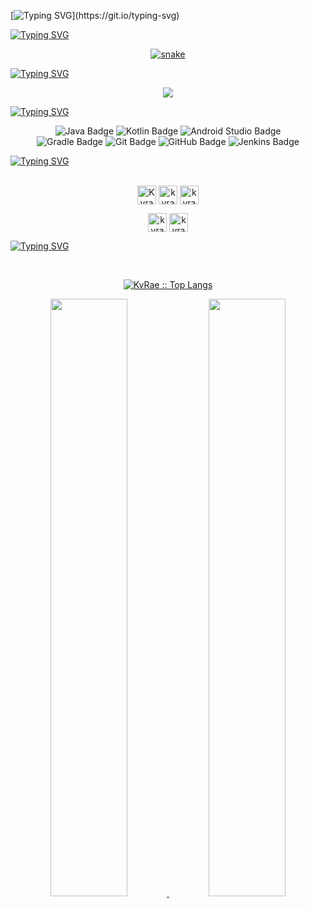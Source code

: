[![Typing SVG](https://readme-typing-svg.herokuapp.com?font=VT323&size=40&color=13FF08&background=847E8700&center=true&vCenter=true&width=1000&lines=Initializing+terminal+...;User%3A+KvRae;Password%3A+********;cd+%2Fhome%2FKvrae%2Fscripts;cat+About.txt;Hello+world!;My+name+is+karam;U+can+call+me+KvRae+on+the+net;I'm+a+Software+Engineering+Student;And+I+have+%2B8+years+learning;about+computers+and+tech+stuff...;U+wana+know+more+right+%3F+;Go+get+me+on+socials+down+below+;see+you+soon+I+gtg+...;Exit.;Closing+terminal...)](https://git.io/typing-svg)

[![Typing SVG](https://readme-typing-svg.herokuapp.com?font=VT323&size=40&color=00F737&center=true&vCenter=true&width=1000&lines=Snake_Eat_Grid)](https://git.io/typing-svg)

<div align="center">
  <a href="http://kvrae.github.io/">
  <img  src="https://user-images.githubusercontent.com/58667227/229009150-66bd68d8-e0c7-49ab-afb0-606d923c3e83.svg"
       alt="snake" /></a>
</div>
  
  [![Typing SVG](https://readme-typing-svg.herokuapp.com?font=VT323&size=40&color=00F737&center=true&vCenter=true&width=1000&lines=Visitors_Counter)](https://git.io/typing-svg)
   <br>
  <p align="center">
  <img  src="https://profile-counter.glitch.me/KvRae/count.svg" />
  </p>

  [![Typing SVG](https://readme-typing-svg.herokuapp.com?font=VT323&size=40&color=00F737&center=true&vCenter=true&width=1000&lines=Languages_And_Tools)](https://git.io/typing-svg)

  <div align="center">

  ![Java Badge](https://img.shields.io/badge/Java-007396?style=for-the-badge&logo=java&logoColor=orange)
  ![Kotlin Badge](https://img.shields.io/badge/Kotlin-0095D5?style=for-the-badge&logo=kotlin&logoColor=white)
  ![Android Studio Badge](https://img.shields.io/badge/Android%20Studio-3DDC84?style=for-the-badge&logo=android-studio&logoColor=white)
  </br>
  ![Gradle Badge](https://img.shields.io/badge/Gradle-02303A?style=for-the-badge&logo=gradle&logoColor=white)
  ![Git Badge](https://img.shields.io/badge/Git-F05032?style=for-the-badge&logo=git&logoColor=white)
  ![GitHub Badge](https://img.shields.io/badge/GitHub-181717?style=for-the-badge&logo=github&logoColor=white)
  ![Jenkins Badge](https://img.shields.io/badge/Jenkins-D24939?style=for-the-badge&logo=jenkins&logoColor=white)

  </div>
  
[![Typing SVG](https://readme-typing-svg.herokuapp.com?font=VT323&size=40&color=00F737&center=true&vCenter=true&width=1000&lines=Social_Accounts)](https://git.io/typing-svg)
<detail>
    <p align="center">
      <br/>
      <a href="https://www.linkedin.com/in/karam-mannai-1a7a851b1/" target="blank"><img align="center"
         src="https://img.shields.io/badge/linkedin-%231DA1F2.svg?style=for-the-badge&logo=linkedin&logoColor=white"
         alt="Kvrae" height="30"/></a>
      <a href="https://www.facebook.com/KaramMannai/" target="blank"><img align="center"
         src="https://img.shields.io/badge/facebook-4267B2.svg?style=for-the-badge&logo=facebook&logoColor=white"
         alt="kvrae" height="30"/></a>
      <a href="https://mailto:karamelmannai@gmail.com" target="blank"><img align="center"
         src="https://img.shields.io/badge/gmail-EA4335.svg?style=for-the-badge&logo=gmail&logoColor=white"
         alt="kvrae" height="30"/></a>
    </p>
  <p align="center">
      <a href="https://wa.me/+21699026017" target="blank"><img align="center"
         src="https://img.shields.io/badge/whatsapp-4B7F1.svg?style=for-the-badge&logo=whatsapp&logoColor=white"
         alt="kvrae" height="30"/></a>
      <a href="https://twitter.com/KvRae_" target="blank"><img align="center"
         src="https://img.shields.io/badge/twitter-1DA1F2.svg?style=for-the-badge&logo=twitter&logoColor=white"
         alt="kvrae" height="30"/></a>
      <br>
    </p>
  </samp>
 </detail>

[![Typing SVG](https://readme-typing-svg.herokuapp.com?font=VT323&size=40&color=00F737&center=true&vCenter=true&width=1000&lines=Profile_Stats)](https://git.io/typing-svg)

  <div>
      <br/>
        <p align="center">
          <a href="https://github.com/KvRae/">
          <img src="https://github-readme-stats.vercel.app/api/top-langs/?username=KvRae&langs_count=6&theme=gotham&layout=compact&hide_border=true" alt="KvRae :: Top Langs" /></a>
        </p>
        <p align="center">
          <a href="https://github.com/KvRae/">
          <img width="49.5%" src="https://github-readme-stats.vercel.app/api?username=KvRae&show_icons=true&theme=gotham&hide_border=true" />
          <img width="49.5%" src="https://github-readme-streak-stats.herokuapp.com/?user=KvRae&theme=gotham&hide_border=true" />
          </a>
       </p>
     <br>
  </div>
  




              

<!--
<h1 align="center">Hi <img width="35" src="https://github.com/1999AZZAR/1999AZZAR/blob/main/resources/img/waving.gif">, I'm KvRae</h1>
<h1 align="center">Hi 👋, I'm KvRae!</h1>
<div align="center">
  <a href="https://github.com/KvRae">
  <img height="180em" src="https://github-readme-stats.vercel.app/api?username=israelhp&show_icons=true&theme=dark&include_all_commits=true&count_private=true"/>
  <img height="180em" src="https://github-readme-stats.vercel.app/api/top-langs/?username=israelhp&layout=compact&langs_count=7&theme=dark"/>
</div>
<br>
<div align ="center"> 
  <a href="https://www.instagram.com/isra_legend" target="_blank"><img src="https://img.shields.io/badge/-Instagram-%23333?style=for-the-badge&logo=instagram&logoColor=white" target="_blank"></a>
 <a href="https://www.facebook.com/israel.pinto.505/" target="_blank"><img src="https://img.shields.io/badge/Facebook-%23333?style=for-the-badge&logo=facebook&logoColor=white" target="_blank"></a> 
  <a href = "mailto:israelhurtarte@gmail.com"><img src="https://img.shields.io/badge/-Gmail-%23333?style=for-the-badge&logo=gmail&logoColor=white" target="_blank"></a>
  <a href="https://www.linkedin.com/in/israel-hurtarte-pinto-738245218" target="_blank"><img src="https://img.shields.io/badge/-LinkedIn-%23333?style=for-the-badge&logo=linkedin&logoColor=white" target="_blank"></a> 
</div>
-->



              

<!--
<h1 align="center">Hi <img width="35" src="https://github.com/1999AZZAR/1999AZZAR/blob/main/resources/img/waving.gif">, I'm KvRae</h1>
<h1 align="center">Hi 👋, I'm KvRae!</h1>
<div align="center">
  <a href="https://github.com/KvRae">
  <img height="180em" src="https://github-readme-stats.vercel.app/api?username=israelhp&show_icons=true&theme=dark&include_all_commits=true&count_private=true"/>
  <img height="180em" src="https://github-readme-stats.vercel.app/api/top-langs/?username=israelhp&layout=compact&langs_count=7&theme=dark"/>
</div>
<br>
<div align ="center"> 
  <a href="https://www.instagram.com/isra_legend" target="_blank"><img src="https://img.shields.io/badge/-Instagram-%23333?style=for-the-badge&logo=instagram&logoColor=white" target="_blank"></a>
 <a href="https://www.facebook.com/israel.pinto.505/" target="_blank"><img src="https://img.shields.io/badge/Facebook-%23333?style=for-the-badge&logo=facebook&logoColor=white" target="_blank"></a> 
  <a href = "mailto:israelhurtarte@gmail.com"><img src="https://img.shields.io/badge/-Gmail-%23333?style=for-the-badge&logo=gmail&logoColor=white" target="_blank"></a>
  <a href="https://www.linkedin.com/in/israel-hurtarte-pinto-738245218" target="_blank"><img src="https://img.shields.io/badge/-LinkedIn-%23333?style=for-the-badge&logo=linkedin&logoColor=white" target="_blank"></a> 
</div>
-->


<!--
### Hi visitor 👋 I'm currently working on an update for this readme file , just be patient
**KvRae/KvRae** is a ✨ _special_ ✨ repository because its `README.md` (this file) appears on your GitHub profile.

Here are some ideas to get you started:

- 🔭 I’m currently working on ...
- 🌱 I’m currently learning ...
- 👯 I’m looking to collaborate on ...
- 🤔 I’m looking for help with ...
- 💬 Ask me about ...
- 📫 How to reach me: ...
- 😄 Pronouns: ...
- ⚡ Fun fact: ...
-->
